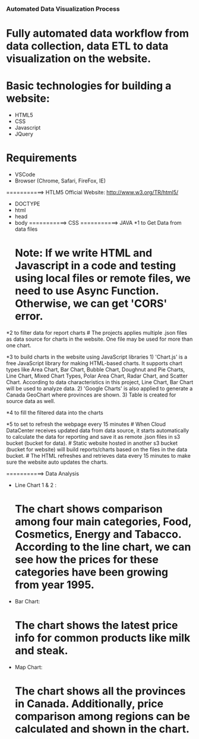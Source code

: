### Automated Data Visualization Process ###
# Fully automated data workflow from data collection, data ETL to data visualization on the website.

# Basic technologies for building a website:
* HTML5
* CSS
* Javascript
* JQuery

# Requirements
* VSCode
* Browser (Chrome, Safari, FireFox, IE)

===========> HTLM5
Official Website: http://www.w3.org/TR/html5/
* DOCTYPE
* html
* head
* body
===========> CSS
===========> JAVA
*1 to Get Data from data files
    # Note: If we write HTML and Javascript in a code and testing using local files or remote files, we need to use Async Function. Otherwise, we can get 'CORS' error.

*2 to filter data for report charts
    # The projects applies multiple .json files as data source for charts in the website. One file may be used for more than one chart.

*3 to build charts in the website using JavaScript libraries
    1) 'Chart.js' is a free JavaScript library for making HTML-based charts. It supports chart types like Area Chart, Bar Chart, Bubble Chart, Doughnut and Pie Charts, Line Chart, Mixed Chart Types, Polar Area Chart, Radar Chart, and Scatter Chart. According to data characteristics in this project, Line Chart, Bar Chart will be used to analyze data.
    2) 'Google Charts' is also applied to generate a Canada GeoChart where provinces are shown.
    3) Table is created for source data as well.

*4 to fill the filtered data into the charts

*5 to set to refresh the webpage every 15 minutes
    # When Cloud DataCenter receives updated data from data source, it starts automatically to calculate the data for reporting and save it as remote .json files in s3 bucket (bucket for data).
    # Static website hosted in another s3 bucket (bucket for website) will build reports/charts based on the files in the data bucket.
    # The HTML refreshes and retrieves data every 15 minutes to make sure the website auto updates the charts.
 
   
===========> Data Analysis
* Line Chart 1 & 2 :
    # The chart shows comparison among four main categories, Food, Cosmetics, Energy and Tabacco. According to the line chart, we can see how the prices for these categories have been growing from year 1995.
* Bar Chart:
    # The chart shows the latest price info for common products like milk and steak.
* Map Chart:
    # The chart shows all the provinces in Canada. Additionally, price comparison among regions can be calculated and shown in the chart.

